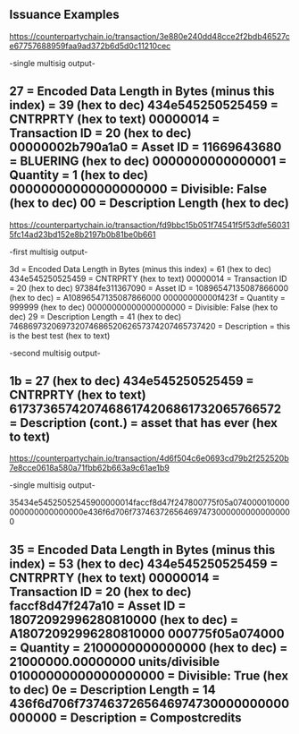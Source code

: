 Issuance Examples
-----------------


https://counterpartychain.io/transaction/3e880e240dd48cce2f2bdb46527ce67757688959faa9ad372b6d5d0c11210cec

-single multisig output-

27 = Encoded Data Length in Bytes (minus this index) = 39 (hex to dec)
434e545250525459 = CNTRPRTY (hex to text)
00000014 = Transaction ID = 20 (hex to dec)
00000002b790a1a0 = Asset ID = 11669643680 = BLUERING (hex to dec)
0000000000000001 = Quantity = 1 (hex to dec)
00000000000000000000 = Divisible: False (hex to dec)
00 = Description Length (hex to dec)
--


https://counterpartychain.io/transaction/fd9bbc15b051f74541f5f53dfe560315fc14ad23bd152e8b2197b0b81be0b661

-first multisig output-

3d = Encoded Data Length in Bytes (minus this index) = 61 (hex to dec)
434e545250525459 = CNTRPRTY (hex to text)
00000014 = Transaction ID = 20 (hex to dec)
97384fe311367090 = Asset ID = 10896547135087866000 (hex to dec) = A10896547135087866000
00000000000f423f = Quantity = 999999 (hex to dec)
00000000000000000000 = Divisible: False (hex to dec)
29 = Description Length = 41 (hex to dec)
74686973206973207468652062657374207465737420 = Description = this is the best test  (hex to text)
                                                             
                                                                                                                
-second multisig output-

1b = 27 (hex to dec)
434e545250525459 = CNTRPRTY (hex to text)
61737365742074686174206861732065766572 = Description (cont.) = asset that has ever (hex to text)                                                                  
--


https://counterpartychain.io/transaction/4d6f504c6e0693cd79b2f252520b7e8cce0618a580a71fbb62b663a9c61ae1b9

-single multisig output-

35434e54525052545900000014faccf8d47f247800775f05a074000010000000000000000000e436f6d706f7374637265646974730000000000000000

35 = Encoded Data Length in Bytes (minus this index) = 53 (hex to dec)
434e545250525459 = CNTRPRTY (hex to text)
00000014 = Transaction ID = 20 (hex to dec)
faccf8d47f247a10 = Asset ID = 18072092996280810000 (hex to dec) = A18072092996280810000
000775f05a074000 = Quantity = 2100000000000000 (hex to dec) = 21000000.00000000 units/divisible
01000000000000000000 = Divisible: True (hex to dec)
0e = Description Length = 14
436f6d706f7374637265646974730000000000000000 = Description = Compostcredits
--